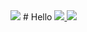 <img src="https://capsule-render.vercel.app/api?type=waving&color=BDBDC8&height=150&section=header" />
# Hello 

 <a href="mailto:wonseok.choi@snu.ac.kr">
   <img src="https://img.shields.io/badge/Gmail-d14836?style=flat-square&logo=Gmail&logoColor=white&link=wonseok.choi@snu.ac.kr"/>
</a>
<img src="https://capsule-render.vercel.app/api?type=waving&color=BDBDC8&height=150&section=footer" />

